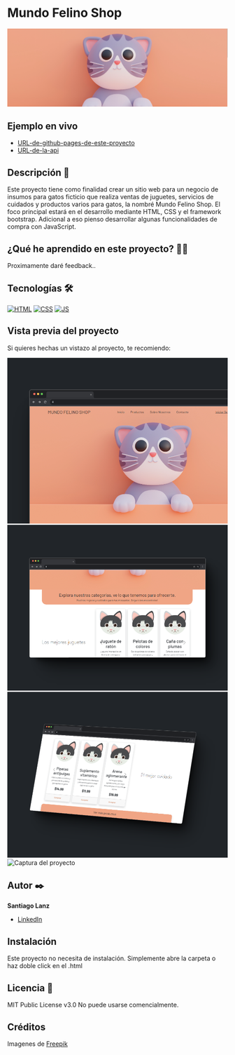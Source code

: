 # Mundo Felino Shop
![Imagen del proyecto](https://github.com/SagoDev/Proyecto-web-Mundo-Felino-Shop/blob/main/img/screenshots/Img%201.png?raw=true)

## Ejemplo en vivo
- [URL-de-github-pages-de-este-proyecto](https://sagodev.github.io/Proyecto-web-Mundo-Felino-Shop/)
- [URL-de-la-api]()

## Descripción 📑

Este proyecto tiene como finalidad crear un sitio web para un negocio de insumos para gatos ficticio que realiza ventas de juguetes, servicios de cuidados y productos varios para gatos, la nombré Mundo Felino Shop. El foco principal estará en el desarrollo mediante HTML, CSS y el  framework bootstrap. Adicional a eso pienso desarrollar algunas funcionalidades de compra con JavaScript.

## ¿Qué he aprendido en este proyecto? 🙇🏻 

Proximamente daré feedback..

## Tecnologías 🛠
<!-- Iconos sacados de: https://github.com/hendrasob/badges/blob/master/README.md y https://github.com/alexandresanlim/Badges4-README.md-Profile -->
[![HTML](https://img.shields.io/badge/HTML5-E34F26?style=for-the-badge&logo=html5&logoColor=white)](https://es.wikipedia.org/wiki/HTML5)
[![CSS](https://img.shields.io/badge/CSS3-1572B6?style=for-the-badge&logo=css3&logoColor=white)](https://es.wikipedia.org/wiki/CSS)
[![JS](https://img.shields.io/badge/JavaScript-F7DF1E?style=for-the-badge&logo=javascript&logoColor=black)](https://es.wikipedia.org/wiki/JavaScript)

## Vista previa del proyecto
Si quieres hechas un vistazo al proyecto, te recomiendo:

![Captura del proyecto](https://github.com/SagoDev/Proyecto-web-Mundo-Felino-Shop/blob/main/img/screenshots/shot1.png?raw=true)
![Captura del proyecto](https://github.com/SagoDev/Proyecto-web-Mundo-Felino-Shop/blob/main/img/screenshots/shot2.png?raw=true)
![Captura del proyecto](https://github.com/SagoDev/Proyecto-web-Mundo-Felino-Shop/blob/main/img/screenshots/shot3.png?raw=true)
![Captura del proyecto]()

## Autor ✒️
**Santiago Lanz**

* [LinkedIn](https://www.linkedin.com/in/santiago-lanz-web-developer/)

## Instalación 
Este proyecto no necesita de instalación. Simplemente abre la carpeta o haz doble click en el .html
  
## Licencia 📄
MIT Public License v3.0
No puede usarse comencialmente.

## Créditos
Imagenes de <a href="https://www.freepik.es/foto-gratis/vista-adorable-3d-gato_45138581.htm#page=5&query=gatos%20dibujo%20fondo%20pantalla&position=27&from_view=search&track=ais&uuid=3cfd871f-57fd-4f28-91b8-029693baa267">Freepik</a> 
